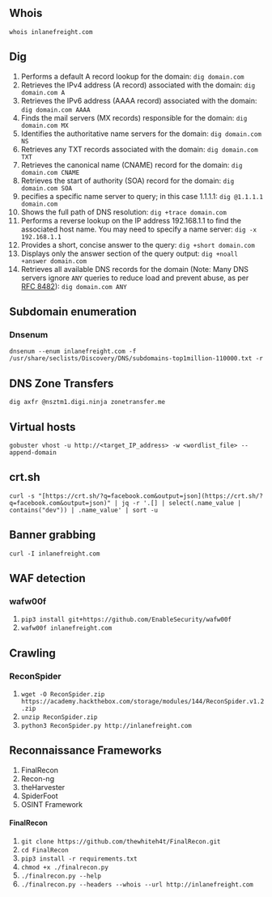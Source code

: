 ## Whois
`whois inlanefreight.com`

## Dig
1. Performs a default A record lookup for the domain: `dig domain.com `
2. Retrieves the IPv4 address (A record) associated with the domain: `dig domain.com A `
3. Retrieves the IPv6 address (AAAA record) associated with the domain: `dig domain.com AAAA`
4. Finds the mail servers (MX records) responsible for the domain: `dig domain.com MX`
5. Identifies the authoritative name servers for the domain: `dig domain.com NS`
6. Retrieves any TXT records associated with the domain: `dig domain.com TXT `
7. Retrieves the canonical name (CNAME) record for the domain: `dig domain.com CNAME `
8. Retrieves the start of authority (SOA) record for the domain: `dig domain.com SOA`
9. pecifies a specific name server to query; in this case 1.1.1.1: `dig @1.1.1.1 domain.com`
10. Shows the full path of DNS resolution: `dig +trace domain.com`
11. Performs a reverse lookup on the IP address 192.168.1.1 to find the associated host name. You may need to specify a name server: `dig -x 192.168.1.1 `
12. Provides a short, concise answer to the query: `dig +short domain.com`
13. Displays only the answer section of the query output: `dig +noall +answer domain.com `
14. Retrieves all available DNS records for the domain (Note: Many DNS servers ignore `ANY` queries to reduce load and prevent abuse, as per [RFC 8482](https://datatracker.ietf.org/doc/html/rfc8482)): `dig domain.com ANY`

## **Subdomain enumeration**
### Dnsenum
`dnsenum --enum inlanefreight.com -f /usr/share/seclists/Discovery/DNS/subdomains-top1million-110000.txt -r`

## **DNS Zone Transfers**
`dig axfr @nsztm1.digi.ninja zonetransfer.me`

## Virtual hosts
`gobuster vhost -u http://<target_IP_address> -w <wordlist_file> --append-domain`

## crt.sh
`curl -s "[https://crt.sh/?q=facebook.com&output=json](https://crt.sh/?q=facebook.com&output=json)" | jq -r '.[]
| select(.name_value | contains("dev")) | .name_value' | sort -u`

## Banner grabbing
`curl -I inlanefreight.com`

## WAF detection
### wafw00f
1. `pip3 install git+https://github.com/EnableSecurity/wafw00f`
2. `wafw00f inlanefreight.com`

## Crawling
### ReconSpider
1. `wget -O ReconSpider.zip https://academy.hackthebox.com/storage/modules/144/ReconSpider.v1.2.zip`
2. `unzip ReconSpider.zip`
3. `python3 ReconSpider.py http://inlanefreight.com` 

## **Reconnaissance Frameworks**
1. FinalRecon
2. Recon-ng
3. theHarvester
4. SpiderFoot
5. OSINT Framework
#### **FinalRecon**
1. `git clone https://github.com/thewhiteh4t/FinalRecon.git`
2. `cd FinalRecon`
3. `pip3 install -r requirements.txt`
4. `chmod +x ./finalrecon.py`
5. `./finalrecon.py --help`
6. `./finalrecon.py --headers --whois --url http://inlanefreight.com`